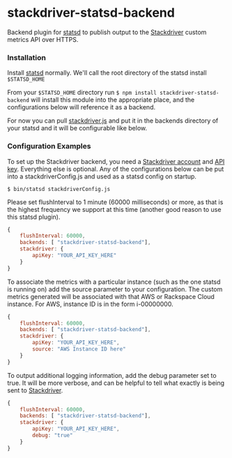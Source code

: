 stackdriver-statsd-backend
==========================

Backend plugin for [statsd](https://github.com/etsy/statsd) to publish output to the [Stackdriver](http://www.stackdriver.com) custom metrics API over HTTPS.

### Installation

Install [statsd](https://github.com/etsy/statsd) normally.  We'll call the root directory of the statsd install ```$STATSD_HOME```

From your ```$STATSD_HOME``` directory run ```$ npm install stackdriver-statsd-backend``` will install this module into the appropriate place, and the configurations below will reference it as a backend.

For now you can pull [stackdriver.js](https://github.com/Stackdriver/stackdriver-statsd-backend/blob/master/lib/stackdriver.js) and put it in the backends directory of your statsd and it will
be configurable like below.

### Configuration Examples

To set up the Stackdriver backend, you need a [Stackdriver account](https://www.stackdriver.com/signup/) and [API key](https://app.stackdriver.com/settings/).  Everything else is optional.  Any of the configurations below can be put into a stackdriverConfig.js and used as a statsd config on startup.

```$ bin/statsd stackdriverConfig.js```

Please set flushInterval to 1 minute (60000 milliseconds) or more, as that is the highest frequency we support at this time (another good reason to use this statsd plugin).

```js
{
    flushInterval: 60000,
    backends: [ "stackdriver-statsd-backend"], 
    stackdriver: {
        apiKey: "YOUR_API_KEY_HERE"
    }
}
```

To associate the metrics with a particular instance (such as the one statsd is running on) add the source parameter to your configuration.  The custom metrics generated will be associated with that AWS or Rackspace Cloud instance. For AWS, instance ID is in the form i-00000000.

```js
{
    flushInterval: 60000,
    backends: [ "stackdriver-statsd-backend"], 
    stackdriver: {
        apiKey: "YOUR_API_KEY_HERE",
        source: "AWS Instance ID here"
    }
}
```

To output additional logging information, add the debug parameter set to true.  It will be more verbose, and can be helpful to tell what exactly is being sent to [Stackdriver](http://www.stackdriver.com).

```js
{
    flushInterval: 60000,
    backends: [ "stackdriver-statsd-backend"], 
    stackdriver: {
        apiKey: "YOUR_API_KEY_HERE",
        debug: "true"
    }
}
```
